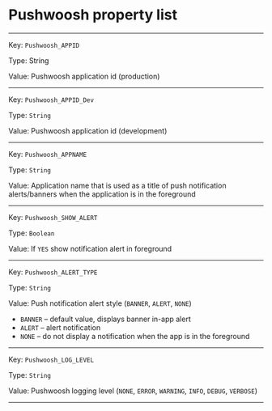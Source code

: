 # Pushwoosh property list  #

---
Key: `Pushwoosh_APPID`
 
Type: String

Value: Pushwoosh application id (production)

---
Key: `Pushwoosh_APPID_Dev`

Type: `String`

Value: Pushwoosh application id (development)

---

Key: `Pushwoosh_APPNAME`

Type: `String`

Value: Application name that is used as a title of push notification alerts/banners when the application is in the foreground

---

Key: `Pushwoosh_SHOW_ALERT`

Type: `Boolean`

Value: If `YES` show notification alert in foreground

---

Key: `Pushwoosh_ALERT_TYPE`

Type: `String`

Value: Push notification alert style (`BANNER`, `ALERT`, `NONE`)

* `BANNER` – default value, displays banner in-app alert
* `ALERT` – alert notification
* `NONE` – do not display a notification when the app is in the foreground

---

Key: `Pushwoosh_LOG_LEVEL`

Type: `String`

Value: Pushwoosh logging level (`NONE`, `ERROR`, `WARNING`, `INFO`, `DEBUG`, `VERBOSE`)

---
